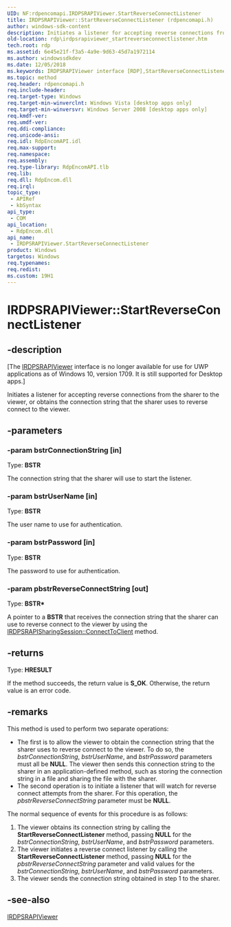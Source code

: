 ```yaml
---
UID: NF:rdpencomapi.IRDPSRAPIViewer.StartReverseConnectListener
title: IRDPSRAPIViewer::StartReverseConnectListener (rdpencomapi.h)
author: windows-sdk-content
description: Initiates a listener for accepting reverse connections from the sharer to the viewer, or obtains the connection string that the sharer uses to reverse connect to the viewer.
old-location: rdp\irdpsrapiviewer_startreverseconnectlistener.htm
tech.root: rdp
ms.assetid: 6e45e21f-f3a5-4a9e-9d63-45d7a1972114
ms.author: windowssdkdev
ms.date: 12/05/2018
ms.keywords: IRDPSRAPIViewer interface [RDP],StartReverseConnectListener method, IRDPSRAPIViewer.StartReverseConnectListener, IRDPSRAPIViewer::StartReverseConnectListener, StartReverseConnectListener, StartReverseConnectListener method [RDP], StartReverseConnectListener method [RDP],IRDPSRAPIViewer interface, rdp.irdpsrapiviewer_startreverseconnectlistener, rdpencomapi/IRDPSRAPIViewer::StartReverseConnectListener
ms.topic: method
req.header: rdpencomapi.h
req.include-header: 
req.target-type: Windows
req.target-min-winverclnt: Windows Vista [desktop apps only]
req.target-min-winversvr: Windows Server 2008 [desktop apps only]
req.kmdf-ver: 
req.umdf-ver: 
req.ddi-compliance: 
req.unicode-ansi: 
req.idl: RdpEncomAPI.idl
req.max-support: 
req.namespace: 
req.assembly: 
req.type-library: RdpEncomAPI.tlb
req.lib: 
req.dll: RdpEncom.dll
req.irql: 
topic_type:
 - APIRef
 - kbSyntax
api_type:
 - COM
api_location:
 - RdpEncom.dll
api_name:
 - IRDPSRAPIViewer.StartReverseConnectListener
product: Windows
targetos: Windows
req.typenames: 
req.redist: 
ms.custom: 19H1
---
```


# IRDPSRAPIViewer::StartReverseConnectListener


## -description


<p class="CCE_Message">[The <a href="https://msdn.microsoft.com/6bafe380-2ef4-4e93-a6cd-143798437615">IRDPSRAPIViewer</a> interface is no longer available for use for UWP applications as of Windows 10, version 1709. It is still supported for Desktop apps.]

Initiates a listener for accepting reverse connections from the sharer to the viewer, or obtains the connection string that the sharer uses to reverse connect to the viewer.


## -parameters




### -param bstrConnectionString [in]

Type: <b>BSTR</b>

The connection string that the sharer will use to start the listener.


### -param bstrUserName [in]

Type: <b>BSTR</b>

The user name to use for authentication.


### -param bstrPassword [in]

Type: <b>BSTR</b>

The password to use for authentication.


### -param pbstrReverseConnectString [out]

Type: <b>BSTR*</b>

A pointer to a <b>BSTR</b> that receives the connection string that the sharer can use to reverse connect to the viewer by using the <a href="https://msdn.microsoft.com/18651433-90cb-4ebd-afaf-480800dfe033">IRDPSRAPISharingSession::ConnectToClient</a> method.


## -returns



Type: <b>HRESULT</b>

If the method succeeds, the return value is <b>S_OK</b>. Otherwise, the return value is an error code.




## -remarks



This method is used to perform two separate operations:

<ul>
<li>The first is to allow the viewer to obtain the connection string that the sharer uses to reverse connect to the viewer. To do so, the <i>bstrConnectionString</i>, <i>bstrUserName</i>, and <i>bstrPassword</i> parameters must all be <b>NULL</b>. The viewer then sends this connection string to the sharer in an application-defined method, such as storing the connection string in a file and sharing the file with the sharer.</li>
<li>The second operation is to initiate a listener that will watch for reverse connect attempts from the sharer. For this operation, the <i>pbstrReverseConnectString</i> parameter must be <b>NULL</b>.</li>
</ul>
The normal sequence of events for this procedure is as follows:

<ol>
<li>The viewer obtains its connection string by calling the <b>StartReverseConnectListener</b> method, passing <b>NULL</b> for the <i>bstrConnectionString</i>, <i>bstrUserName</i>, and <i>bstrPassword</i> parameters.</li>
<li>The viewer initiates a reverse connect listener by calling the <b>StartReverseConnectListener</b> method, passing <b>NULL</b> for the <i>pbstrReverseConnectString</i> parameter and valid values for the <i>bstrConnectionString</i>, <i>bstrUserName</i>, and <i>bstrPassword</i> parameters.</li>
<li>The viewer sends the connection string obtained in step 1 to the sharer.</li>
</ol>



## -see-also




<a href="https://msdn.microsoft.com/6bafe380-2ef4-4e93-a6cd-143798437615">IRDPSRAPIViewer</a>
 

 

